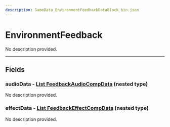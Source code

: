 ```yaml
---
description: GameData_EnvironmentFeedbackDataBlock_bin.json
---
```


# EnvironmentFeedback

No description provided.

***

## Fields

### audioData - [List FeedbackAudioCompData](../../nested-types/feedbackaudiocompdata.md) (nested type)

No description provided.

### effectData - [List FeedbackEffectCompData](../../nested-types/feedbackeffectcompdata.md) (nested type)

No description provided.

